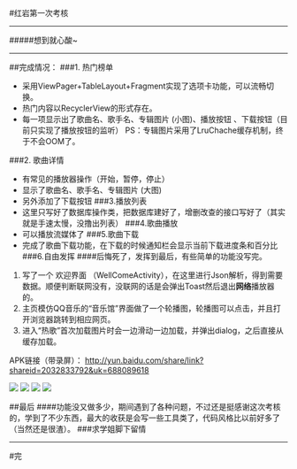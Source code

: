 #红岩第一次考核

----------


#####想到就心酸~

----------
##完成情况：
###1. 热门榜单
	
- 采用ViewPager+TableLayout+Fragment实现了选项卡功能，可以流畅切换。
- 热门内容以RecyclerView的形式存在。
- 每一项显示出了歌曲名、歌手名、专辑图片 (小图)、播放按钮 、下载按钮（目前只实现了播放按钮的监听）  PS：专辑图片采用了LruChache缓存机制，终于不会OOM了。  

###2. 歌曲详情
- 有常见的播放器操作（开始，暂停，停止）
- 显示了歌曲名、歌手名、专辑图片 (大图)  
- 另外添加了下载按钮
###3.播放列表
- 这里只写好了数据库操作类，把数据库建好了，增删改查的接口写好了（其实就是手速太慢，没撸出列表）
###4.歌曲播放
- 可以播放流媒体了
###5.歌曲下载
- 完成了歌曲下载功能，在下载的时候通知栏会显示当前下载进度条和百分比
###6.自由发挥
####后悔死了，发挥到最后，有些简单的功能没写完。
1. 写了一个 欢迎界面 （WellComeActivity），在这里进行Json解析，得到需要数据。顺便判断联网没有，没联网的话是会弹出Toast然后退出**网络**播放器的。
2. 主页模仿QQ音乐的“音乐馆”界面做了一个轮播图，轮播图可以点击，并且打开浏览器跳转到相应网页。
3. 进入“热歌”首次加载图片时会一边滑动一边加载，并弹出dialog，之后直接从缓存加载。

APK链接（带录屏）： http://yun.baidu.com/share/link?shareid=2032833792&uk=688089618

![](http://i.imgur.com/ofbEzzW.jpg)
![](http://i.imgur.com/d3rL3IQ.jpg)
![](http://i.imgur.com/BY0etQy.jpg)
![](http://i.imgur.com/VHKx3dc.jpg)



##最后
####功能没又做多少，期间遇到了各种问题，不过还是挺感谢这次考核的，学到了不少东西，最大的收获是会写一些工具类了，代码风格比以前好多了（当然还是很渣）。
###求学姐脚下留情

----------

#完
